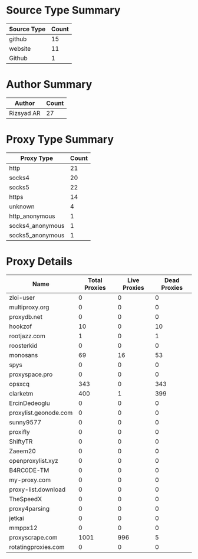 # Source Type Summary

| Source Type | Count |
|-------------|-------|
| github | 15 |
| website | 11 |
| Github | 1 |


# Author Summary

| Author | Count |
|--------|-------|
| Rizsyad AR | 27 |


# Proxy Type Summary

| Proxy Type | Count |
|------------|-------|
| http | 21 |
| socks4 | 20 |
| socks5 | 22 |
| https | 14 |
| unknown | 4 |
| http_anonymous | 1 |
| socks4_anonymous | 1 |
| socks5_anonymous | 1 |


# Proxy Details

| Name | Total Proxies | Live Proxies | Dead Proxies |
|------|---------------|--------------|---------------|
| zloi-user | 0 | 0 | 0 |
| multiproxy.org | 0 | 0 | 0 |
| proxydb.net | 0 | 0 | 0 |
| hookzof | 10 | 0 | 10 |
| rootjazz.com | 1 | 0 | 1 |
| roosterkid | 0 | 0 | 0 |
| monosans | 69 | 16 | 53 |
| spys | 0 | 0 | 0 |
| proxyspace.pro | 0 | 0 | 0 |
| opsxcq | 343 | 0 | 343 |
| clarketm | 400 | 1 | 399 |
| ErcinDedeoglu | 0 | 0 | 0 |
| proxylist.geonode.com | 0 | 0 | 0 |
| sunny9577 | 0 | 0 | 0 |
| proxifly | 0 | 0 | 0 |
| ShiftyTR | 0 | 0 | 0 |
| Zaeem20 | 0 | 0 | 0 |
| openproxylist.xyz | 0 | 0 | 0 |
| B4RC0DE-TM | 0 | 0 | 0 |
| my-proxy.com | 0 | 0 | 0 |
| proxy-list.download | 0 | 0 | 0 |
| TheSpeedX | 0 | 0 | 0 |
| proxy4parsing | 0 | 0 | 0 |
| jetkai | 0 | 0 | 0 |
| mmppx12 | 0 | 0 | 0 |
| proxyscrape.com | 1001 | 996 | 5 |
| rotatingproxies.com | 0 | 0 | 0 |
